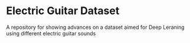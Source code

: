 # Electric Guitar Dataset

A repository for showing advances on a dataset aimed for Deep Leraning using different electric guitar sounds
